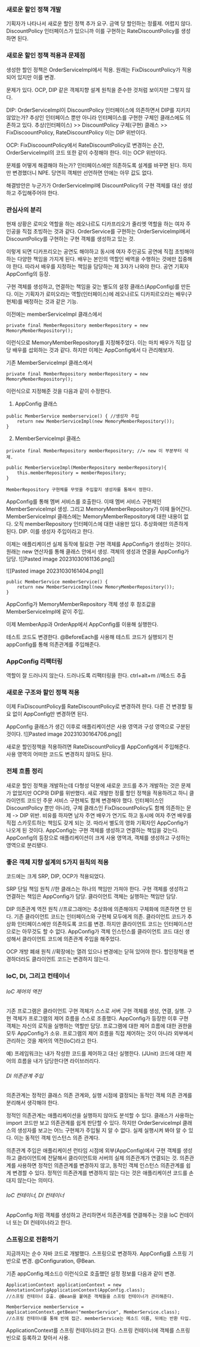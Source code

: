 
### 새로운 할인 정책 개발
기획자가 나타나서 새로운 할인 정책 추가 요구. 금액 당 할인하는 정률제. 어렵지 않다. DiscountPolicy 인터페이스가 있으니까 이를 구현하는 RateDiscountPolicy를 생성하면 된다.

### 새로운 할인 정책 적용과 문제점
생성한 할인 정책은 OrderServiceImpl에서 적용. 
원래는 FixDiscountPolicy가 적용되어 있지만 이를 변경. 

문제가 있다.
OCP, DIP 같은 객체지향 설계 원칙을 준수한 것처럼 보이지만 그렇지 않다. 

DIP: OrderServiceImpl이 DiscountPolicy 인터페이스에 의존하면서 DIP를 지키지 않았는가?
추상인 인터페이스 뿐만 아니라 인터페이스를 구현한 구체인 클래스에도 의존하고 있다.
추상(인터페이스) >> DiscountPolicy
구체(구현) 클래스 >> FixDiscoountPolicy, RateDiscountPolicy
이는 DIP 위반이다.

OCP: FixDiscoountPolicy에서 RateDiscountPolicy로 변경하는 순간,
OrderServiceImpl의 코드 또한 같이 수정해야 한다. 
이는 OCP 위반이다.

문제를 어떻게 해결해야 하는가?
인터페이스에만 의존하도록 설계를 바꾸면 된다. 
하지만 변경했더니 NPE.
당연히 객체만 선언하면 안에는 아무 값도 없다. 

해결방안은 누군가가 OrderServiceImpl에 DiscountPolicy의 구현 객체를 대신 생성하고 주입해주어야 한다. 

### 관심사의 분리
현재 상황은 로미오 역할을 하는 레오나르도 디카프리오가 줄리엣 역할을 하는 여자 주인공을 직접 초빙하는 것과 같다. OrderService를 구현하는 OrderServiceImpl에서 DiscountPolicy를 구현하는 구현 객체를 생성하고 있는 것.

이렇게 되면 디카프리오는 공연도 해야하고 동시에 여자 주인공도 공연에 직접 초빙해야 하는 다양한 책임을 가지게 된다. 배우는 본인의 역할인 배역을 수행하는 것에만 집중해야 한다. 따라서 배우를 지정하는 책임을 담당하는 제 3자가 나와야 한다. 공연 기획자 AppConfig의 등장.

구현 객체를 생성하고, 연결하는 책임을 갖는 별도의 설정 클래스(AppConfig)를 만든다.
이는 기획자가 로미오라는 역할(인터페이스)에 레오나르도 디카피르오라는 배우(구현체)를 배정하는 것과 같은 기능.

이전에는 memberServiceImpl 클래스에서
```
private final MemberRepository memberRepository = new MemoryMemberRepository();
```
이런식으로 MemoryMemberRepository를 지정해주었다.
이는 마치 배우가 직접 담당 배우를 섭외하는 것과 같다.
하지만 이제는 AppConfig에서 다 관리해보자.

기존 MemberServiceImpl 클래스에서 
```
private final MemberRepository memberRepository = new MemoryMemberRepository();
```
이런식으로 지정해준 것을 다음과 같이 수정한다.

1) AppConfig 클래스
```
public MemberService memberservice() { //생성자 주입
	return new MemberServiceImpl(new MemoryMemberRepository());
}
```
2) MemberServiceImpl 클래스
```
private final MemberRepository memberRepository; //= new 이 부분부터 삭제.

public MemberServiceImpl(MemberRepository memberRepository){ 
	this.memberRepository = memberRepository;
}

MemberRepository 구현체를 무엇을 주입할지 생성자를 통해서 정한다.
```
AppConfig를 통해 멤버 서비스를 호출한다. 이때 멤버 서비스 구현체인 MemberServiceImpl 생성. 그리고 MemoryMemberRepository가 이때 들어간다.
MemberServiceImpl 클래스에는 MemoryMemberRepository에 대한 내용이 없다. 오직 memberRepository 인터페이스에 대한 내용만 있다. 추상화에만 의존하게 된다. DIP.
이를 생성자 주입이라고 한다.

이제는 애플리케이션 실제 동작에 필요한 구현 객체를 AppConfig가 생성하는 것이다. 원래는 new 연산자를 통해 클래스 안에서 생성. 객체의 생성과 연결을 AppConfig가 담당. 
![[Pasted image 20231030161136.png]]

![[Pasted image 20231030161404.png]]
```
public MemberService memberService() {  
    return new MemberServiceImpl(new MemoryMemberRepository());  
}
```
AppConfig가 MemoryMemberRepository 객체 생성 후 참조값을 MemberServiceImpl에 같이 주입.

이제 MemberApp과 OrderApp에서 AppConfig를 이용해 실행한다. 

테스트 코드도 변경한다. @BeforeEach를 사용해 테스트 코드가 실행되기 전 appConfig를 통해 의존관계를 주입해준다.  

### AppConfig 리팩터링
역할이 잘 드러나지 않는다.
드러나도록 리팩터링을 한다. 
ctrl+alt+m //메소드 추출

### 새로운 구조와 할인 정책 적용
이제 FixDiscountPolicy를 RateDiscountPolicy로 변경하려 한다.
다른 건 변경할 필요 없이 AppConfig만 변경하면 된다. 

AppConfig 클래스가 생긴 이후로 애플리케이션은 사용 영역과 구성 영역으로 구분된 것이다. 
![[Pasted image 20231030164706.png]]

새로운 할인정책을 적용하려면 RateDiscountPolicy를 AppConfig에서 주입해준다.
사용 영역의 어떠한 코드도 변경하지 않아도 된다. 

### 전체 흐름 정리
새로운 할인 정책을 개발하는데 다형성 덕분에 새로운 코드를 추가 개발하는 것은 문제가 없었지만 OCP와 DIP를 위반했다.
새로 개발한 정률 할인 정책을 적용하려고 하니 클라이언트 코드인 주문 서비스 구현체도 함께 변경해야 했다. 
인터페이스인 DiscountPolicy 뿐만 아니라, 구체 클래스인 FixDiscountPolicy도 함께 의존하는 문제
-> DIP 위반.
비유를 하자면 남자 주연 배우가 연기도 하고 동시에 여자 주연 배우를 직접 스카웃트하는 책임도 갖게 되는 것. 
따라서 별도의 영화 기획자인 AppConfig가 나오게 된 것이다. 
AppConfig는 구현 객체를 생성하고 연결하는 책임을 갖는다. 
AppConfig의 등장으로 애플리케이션이 크게 사용 영역과, 객체를 생성하고 구성하는 영역으로 분리됐다. 

### 좋은 객체 지향 설계의 5가지 원칙의 적용
코드에는 크게 SRP, DIP, OCP가 적용되었다.

SRP 단일 책임 원칙 //한 클래스는 하나의 책임만 가져야 한다.
구현 객체를 생성하고 연결하는 책임은 AppConfig가 담당.
클라이언트 객체는 실행하는 책임만 담당.

DIP 의존관계 역전 원칙 //프로그래머는 추상화에 의존해야지 구체화에 의존하면 안 된다.
기존 클라이언트 코드는 인터페이스와 구현체 모두에게 의존.
클라이언트 코드가 추상화 인터페이스에만 의존하도록 코드를 변경.
하지만 클라이언트 코드는 인터페이스만으로는 아무것도 할 수 없다.
AppConfig가 객체 인스턴스를 클라이언트 코드 대신 생성해서 클라이언트 코드에 의존관계 주입을 해주었다.

OCP 개방 폐쇄 원칙 //확장에는 열려 있으나 변경에는 닫혀 있어야 한다.
할인정책을 변경하더라도 클라이언트 코드는 변경하지 않는다.

### IoC, DI, 그리고 컨테이너 
###### IoC 제어의 역전
기존 프로그램은 클라이언트 구현 객체가 스스로 서버 구현 객체를 생성, 연결, 실행.
구현 객체가 프로그램의 제어 흐름을 스스로 조종했다. 
AppConfig가 등장한 이후 구현 객체는 자신의 로직을 실행하는 역할만 담당. 
프로그램에 대한 제어 흐름에 대한 권한을 모두 AppConfig가 소유.
프로그램의 제어 흐름을 직접 제어하는 것이 아니라 외부에서 관리하는 것을 제어의 역전(IoC)라고 한다.

예)
프레임워크는 내가 작성한 코드를 제어하고 대신 실행한다. (JUnit)
코드에 대한 제어의 흐름을 내가 담당한다면 라이브러리다. 

###### DI 의존관계 주입
의존관계는 정적인 클래스 의존 관계와, 실행 시점에 결정되는 동적인 객체 의존 관계를 분리해서 생각해야 한다.

정적인 의존관계는 애플리케이션을 실행하지 않아도 분석할 수 있다.
클래스가 사용하는 import 코드만 보고 의존관계를 쉽게 판단할 수 있다. 
하지만 OrderServiceImpl 클래스의 생성자를 보고는 어느 구현체가 주입될 지 알 수 없다.
실제 실행시켜 봐야 알 수 있다. 이는 동적인 객체 인스턴스 의존 관계다. 

의존관계 주입은 애플리케이션 런타임 시점에 외부(AppConfig)에서 구현 객체를 생성하고 클라이언트에 전달해서 클라이언트와 서버의 실제 의존관계가 연결되는 것.
의존관계를 사용하면 정적인 의존관계를 변경하지 않고, 동적인 객체 인스턴스 의존관계를 쉽게 변경할 수 있다. 정적인 의존관계를 변경하지 않는 다는 것은 애플리케이션 코드를 손대지 않는다는 의미다. 

###### IoC 컨테이너, DI 컨테이너
AppConfig 처럼 객체를 생성하고 관리하면서 의존관계를 연결해주는 것을 IoC 컨테이너 또는 DI 컨테이너라고 한다. 

### 스프링으로 전환하기
지금까지는 순수 자바 코드로 개발했다.
스프링으로 변경하자.
AppConfig를 스프링 기반으로 변경. 
@Configuration, @Bean.

기존 appConfig.메소드() 이런식으로 호출했던 설정 정보를 다음과 같이 변경.
```
ApplicationContext applicationContext = new AnnotationConfigApplicationContext(AppConfig.class);
//스프링 컨테이너 호출. @Bean을 붙여준 객체들을 스프링 컨테이너가 관리해준다. 

MemberService memberService = applicationContext.getBean("memberService", MemberService.class);
//스프링 컨테이너를 통해 빈에 접근. memberService는 메소드 이름, 뒤에는 반환 타입. 

```
ApplicationContext를 스프링 컨테이너라고 한다.
스프링 컨테이너에 객체를 스프링 빈으로 등록하고 찾아서 사용.

